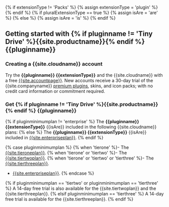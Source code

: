 {% if extensionType != 'Packs' %}
{% assign extensionType = 'plugin' %}
{% endif %}
{% if pluralExtensionType == true %}
{% assign isAre = 'are' %}
{% else %}
{% assign isAre = 'is' %}
{% endif %}
## Getting started with {% if pluginname != 'Tiny Drive' %}{{site.productname}}{% endif %} {{pluginname}}

### Creating a {{site.cloudname}} account

Try the **{{pluginname}} {{extensionType}}** and the {{site.cloudname}} with a free [{{site.accountpage}}]({{site.accountsignup}}). New accounts receive a 30-day trial of the {{site.companyname}} [premium plugins]({{site.plugindirectory}}), skins, and icon packs; with no credit card information or commitment required.

### Get {% if pluginname != 'Tiny Drive' %}{{site.productname}}{% endif %} {{pluginname}}

{% if pluginminimumplan != 'enterprise' %}
The **{{pluginname}} {{extensionType}}** {{isAre}} included in the following {{site.cloudname}} plans:
{% else %}
The **{{pluginname}} {{extensionType}}** {{isAre}} included in [{{site.enterpriseplan}}]({{site.pricingpage}}).
{% endif %}

{% case pluginminimumplan %}
{% when 'tierone' %}- The [{{site.tieroneplan}}]({{site.pricingpage}}).
{% when 'tierone' or 'tiertwo' %}- The [{{site.tiertwoplan}}]({{site.pricingpage}}).
{% when 'tierone' or 'tiertwo' or 'tierthree' %}- The [{{site.tierthreeplan}}]({{site.pricingpage}}).
- [{{site.enterpriseplan}}]({{site.pricingpage}}).
{% endcase %}

{% if pluginminimumplan == 'tiertwo' or pluginminimumplan == 'tierthree' %}
A 14-day free trial is also available for the {{site.tiertwoplan}} and the {{site.tierthreeplan}}.
{% elsif pluginminimumplan == 'tierthree' %}
A 14-day free trial is available for the {{site.tierthreeplan}}.
{% endif %}
